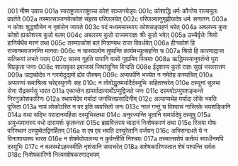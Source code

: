 001  भीष्म उवाच
001a स्वराष्ट्रात्परराष्ट्राच्च कोशं सञ्जनयेन्नृपः
001c कोशाद्धि धर्मः कौन्तेय राज्यमूलः प्रवर्तते
002a तस्मात्सञ्जनयेत्कोशं संहृत्य परिपालयेत्
002c परिपाल्यानुगृह्णीयादेष धर्मः सनातनः
003a न कोशः शुद्धशौचेन न नृशंसेन जायते
003c पदं मध्यममास्थाय कोशसङ्ग्रहणं चरेत्
004a अबलस्य कुतः कोशो ह्यकोशस्य कुतो बलम्
004c अबलस्य कुतो राज्यमराज्ञः श्रीः कुतो भवेत्
005a उच्चैर्वृत्तेः श्रियो हानिर्यथैव मरणं तथा
005c तस्मात्कोशं बलं मित्राण्यथ राजा विवर्धयेत्
006a हीनकोशं हि राजानमवजानन्ति मानवाः
006c न चास्याल्पेन तुष्यन्ति कार्यमभ्युत्सहन्ति च
007a श्रियो हि कारणाद्राजा सत्क्रियां लभते पराम्
007c सास्य गूहति पापानि वासो गुह्यमिव स्त्रियाः
008a ऋद्धिमस्यानुवर्तन्ते पुरा विप्रकृता जनाः
008c शालावृका इवाजस्रं जिघांसूनिव विन्दति
008e ईदृशस्य कुतो राज्ञः सुखं भरतसत्तम
009a उद्यच्छेदेव न ग्लायेदुद्यमो ह्येव पौरुषम्
009c अप्यपर्वणि भज्येत न नमेतेह कस्यचित्
010a अप्यरण्यं समाश्रित्य चरेद्दस्युगणैः सह
010c न त्वेवोद्धृतमर्यादैर्दस्युभिः सहितश्चरेत्
010e दस्यूनां सुलभा सेना रौद्रकर्मसु भारत
011a एकान्तेन ह्यमर्यादात्सर्वोऽप्युद्विजते जनः
011c दस्यवोऽप्युपशङ्कन्ते निरनुक्रोशकारिणः
012a स्थापयेदेव मर्यादां जनचित्तप्रसादिनीम्
012c अल्पाप्यथेह मर्यादा लोके भवति पूजिता
013a नायं लोकोऽस्ति न पर इति व्यवसितो जनः
013c नालं गन्तुं च विश्वासं नास्तिके भयशङ्किनि
014a यथा सद्भिः परादानमहिंसा दस्युभिस्तथा
014c अनुरज्यन्ति भूतानि समर्यादेषु दस्युषु
015a अयुध्यमानस्य वधो दारामर्शः कृतघ्नता
015c ब्रह्मवित्तस्य चादानं निःशेषकरणं तथा
015e स्त्रिया मोषः परिस्थानं दस्युष्वेतद्विगर्हितम्
016a स एष एव भवति दस्युरेतानि वर्जयन्
016c अभिसन्दधते ये न विनाशायास्य भारत
016e न शेषमेवोपालभ्य न कुर्वन्तीति निश्चयः
017a तस्मात्सशेषं कर्तव्यं स्वाधीनमपि दस्युभिः
017c न बलस्थोऽहमस्मीति नृशंसानि समाचरेत्
018a सशेषकारिणस्तात शेषं पश्यन्ति सर्वतः
018c निःशेषकारिणो नित्यमशेषकरणाद्भयम्

